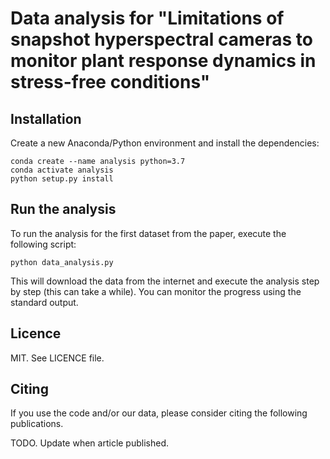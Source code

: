 # Data analysis for "Limitations of snapshot hyperspectral cameras to monitor plant response dynamics in stress-free conditions"

## Installation

Create a new Anaconda/Python environment and install the dependencies:

```shell script
conda create --name analysis python=3.7
conda activate analysis
python setup.py install
```

## Run the analysis

To run the analysis for the first dataset from the paper, execute the following script:

```shell script
python data_analysis.py
```

This will download the data from the internet and execute the analysis step by step (this can take a while). You can monitor the progress using the standard output. 

## Licence

MIT. See LICENCE file.

## Citing

If you use the code and/or our data, please consider citing the following publications.

TODO. Update when article published.
